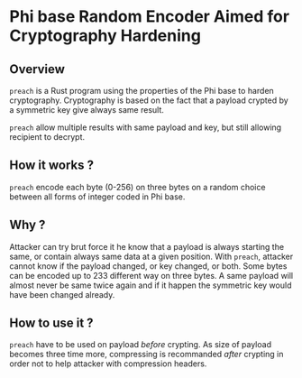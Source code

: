 # Phi base Random Encoder Aimed for Cryptography Hardening

## Overview

`preach` is a Rust program using the properties of the Phi base to harden cryptography.
Cryptography is based on the fact that a payload crypted by a symmetric key give always same result.

`preach` allow multiple results with same payload and key, but still allowing recipient to decrypt.

## How it works ?

`preach` encode each byte (0-256) on three bytes on a random choice between all forms of integer coded in Phi base.

## Why ?

Attacker can try brut force it he know that a payload is always starting the same, or contain always
same data at a given position.
With `preach`, attacker cannot know if the payload changed, or key changed, or both.
Some bytes can be encoded up to 233 different way on three bytes.
A same payload will almost never be same twice again and if it happen the symmetric key would have been changed already.

## How to use it ?

`preach` have to be used on payload *before* crypting. As size of payload becomes three time more,
compressing is recommanded *after* crypting in order not to help attacker with compression headers.







